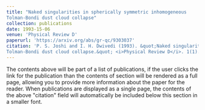 ```yaml
---
title: "Naked singularities in spherically symmetric inhomogeneous
Tolman-Bondi dust cloud collapse"
collection: publications
date: 1993-15-06
venue: 'Physical Review D'
paperurl: 'https://arxiv.org/abs/gr-qc/9303037'
citation: 'P. S. Joshi and I. H. Dwivedi (1993). &quot;Naked singularities in spherically symmetric inhomogeneous
Tolman-Bondi dust cloud collapse.&quot; <i>Physical Review D</i>. 1(1).'
---
```


The contents above will be part of a list of publications, if the user clicks the link for the publication than the contents of section will be rendered as a full page, allowing you to provide more information about the paper for the reader. When publications are displayed as a single page, the contents of the above "citation" field will automatically be included below this section in a smaller font.
